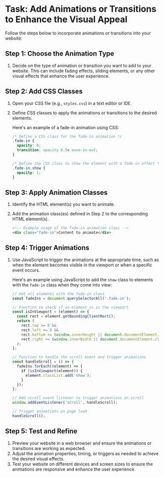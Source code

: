 

# Task: Add Animations or Transitions to Enhance the Visual Appeal

Follow the steps below to incorporate animations or transitions into your website:

## Step 1: Choose the Animation Type

1. Decide on the type of animation or transition you want to add to your website. This can include fading effects, sliding elements, or any other visual effects that enhance the user experience.

## Step 2: Add CSS Classes

1. Open your CSS file (e.g., `styles.css`) in a text editor or IDE.
2. Define CSS classes to apply the animations or transitions to the desired elements.

    Here's an example of a fade-in animation using CSS:
    
    ```css
    /* Define a CSS class for the fade-in animation */
    .fade-in {
      opacity: 0;
      transition: opacity 0.5s ease-in-out;
    }
    
    /* Define the CSS class to show the element with a fade-in effect */
    .fade-in.show {
      opacity: 1;
    }
    ```

## Step 3: Apply Animation Classes

1. Identify the HTML element(s) you want to animate.
2. Add the animation class(es) defined in Step 2 to the corresponding HTML element(s).

    ```html
    <!-- Example usage of the fade-in animation class -->
    <div class="fade-in">Content to animate</div>
    ```

## Step 4: Trigger Animations

1. Use JavaScript to trigger the animations at the appropriate time, such as when the element becomes visible in the viewport or when a specific event occurs.

    Here's an example using JavaScript to add the `show` class to elements with the `fade-in` class when they come into view:
    
    ```javascript
    // Get all elements with the fade-in class
    const fadeIns = document.querySelectorAll('.fade-in');
    
    // Function to check if an element is in the viewport
    const isInViewport = (element) => {
      const rect = element.getBoundingClientRect();
      return (
        rect.top >= 0 &&
        rect.left >= 0 &&
        rect.bottom <= (window.innerHeight || document.documentElement.clientHeight) &&
        rect.right <= (window.innerWidth || document.documentElement.clientWidth)
      );
    };
    
    // Function to handle the scroll event and trigger animations
    const handleScroll = () => {
      fadeIns.forEach((element) => {
        if (isInViewport(element)) {
          element.classList.add('show');
        }
      });
    };
    
    // Add scroll event listener to trigger animations on scroll
    window.addEventListener('scroll', handleScroll);
    
    // Trigger animations on page load
    handleScroll();
    ```

## Step 5: Test and Refine

1. Preview your website in a web browser and ensure the animations or transitions are working as expected.
2. Adjust the animation properties, timing, or triggers as needed to achieve the desired visual effects.
3. Test your website on different devices and screen sizes to ensure the animations are responsive and enhance the user experience.
